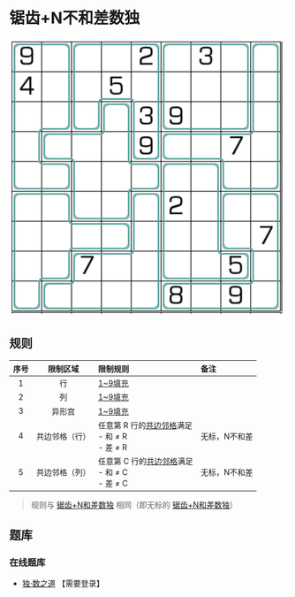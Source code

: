 # 锯齿+N不和差数独
<!-- START doctoc generated TOC please keep comment here to allow auto update -->
<!-- DON'T EDIT THIS SECTION, INSTEAD RE-RUN doctoc TO UPDATE -->

<!-- END doctoc generated TOC please keep comment here to allow auto update -->

![题](../../../images/sudoku/锯齿+N不和差数独.png)

## 规则

| 序号 | 限制区域 | 限制规则 | 备注 |
| :---: | :---: | :--- | :--- |
| 1 | 行 | [1~9填充] | |
| 2 | 列 | [1~9填充] | |
| 3 | 异形宫 | [1~9填充] | |
| 4 | 共边邻格（行） | 任意第 R 行的[共边邻格]满足<br/>- 和 ≠ R<br/>- 差 ≠ R | 无标，N不和差 |
| 5 | 共边邻格（列） | 任意第 C 行的[共边邻格]满足<br/>- 和 ≠ C<br/>- 差 ≠ C | 无标，N不和差 |
> 规则与 [锯齿+N和差数独] 相同（即无标的 [锯齿+N和差数独]）

## 题库

### 在线题库

- [独·数之道](http://www.sudokufans.org.cn/lx/game.index.php?type=nn2) 【需要登录】

[1~9填充]: ../../../rules/rules.md#1to9填充
[共边邻格]: ../../../rules/rules.md#共边邻格
[锯齿+N和差数独]: 锯齿+N和差数独.md
